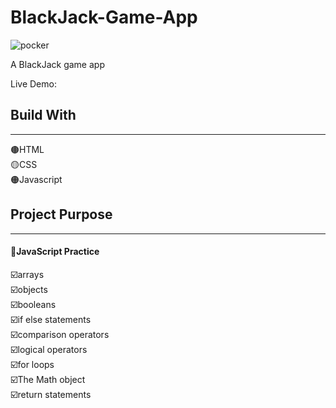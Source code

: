 # BlackJack-Game-App
![pocker](https://user-images.githubusercontent.com/91335480/161246862-8bfff9e6-e25c-42c6-bfd7-97b3ae94dacb.gif)
<p>A BlackJack game app</p>
Live Demo:
<h2>Build With</h2>
<hr>
🟤HTML<br>
🟡CSS<br>
🟠Javascript<br>
<h2>Project Purpose</h2>
<hr>
<h4>📌JavaScript Practice<br></h4>
☑️arrays<br>
☑️objects<br>
☑️booleans<br>
☑️if else statements<br>
☑️comparison operators<br>
☑️logical operators<br>
☑️for loops<br>
☑️The Math object<br>
☑️return statements<br>


